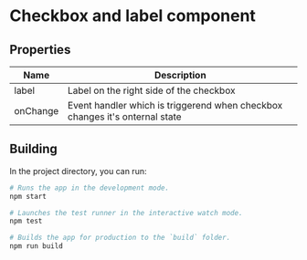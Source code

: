 # Checkbox and label component

## Properties

| Name        | Description |
| ---         | ---                                     |
| label       | Label on the right side of the checkbox |
| onChange    | Event handler which is triggerend when checkbox changes it's onternal state |

## Building

In the project directory, you can run:

```bash
# Runs the app in the development mode.
npm start

# Launches the test runner in the interactive watch mode.
npm test

# Builds the app for production to the `build` folder.
npm run build
```

